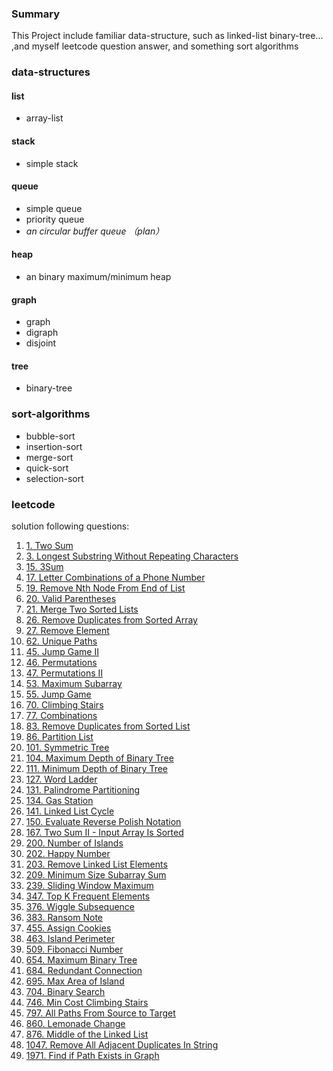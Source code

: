 ### Summary

This Project include familiar data-structure, such as linked-list binary-tree... ,and myself leetcode question answer,
and something sort algorithms

### data-structures

#### list

- array-list

#### stack

- simple stack

#### queue

- simple queue
- priority queue
- <i>an circular buffer queue （plan）</i>

#### heap

- an binary maximum/minimum heap

#### graph

- graph
- digraph
- disjoint

#### tree

- binary-tree

### sort-algorithms

- bubble-sort
- insertion-sort
- merge-sort
- quick-sort
- selection-sort

### leetcode

solution following questions:

1. [1. Two Sum](https://leetcode.com/problems/two-sum/description/)
2. [3. Longest Substring Without Repeating Characters](https://leetcode.com/problems/longest-substring-without-repeating-characters/description/)
3. [15. 3Sum](https://leetcode.com/problems/3sum/description/)
4. [17. Letter Combinations of a Phone Number](https://leetcode.com/problems/letter-combinations-of-a-phone-number/description/)
5. [19. Remove Nth Node From End of List](https://leetcode.com/problems/remove-nth-node-from-end-of-list/description/)
6. [20. Valid Parentheses](https://leetcode.com/problems/valid-parentheses/description/)
7. [21. Merge Two Sorted Lists](https://leetcode.com/problems/merge-two-sorted-lists/)
8. [26. Remove Duplicates from Sorted Array](https://leetcode.com/problems/remove-duplicates-from-sorted-array)
9. [27. Remove Element](https://leetcode.com/problems/remove-element)
10. [62. Unique Paths](https://leetcode.com/problems/unique-paths)
11. [45. Jump Game II](https://leetcode.com/problems/jump-game-ii)
12. [46. Permutations](https://leetcode.com/problems/permutations)
13. [47. Permutations II](https://leetcode.com/problems/permutations-ii)
14. [53. Maximum Subarray](https://leetcode.com/problems/maximum-subarray)
15. [55. Jump Game](https://leetcode.com/problems/jump-game)
16. [70. Climbing Stairs](https://leetcode.com/problems/climbing-stairs)
17. [77. Combinations](https://leetcode.com/problems/combinations)
18. [83. Remove Duplicates from Sorted List](https://leetcode.com/problems/remove-duplicates-from-sorted-list)
19. [86. Partition List](https://leetcode.com/problems/partition-list)
20. [101. Symmetric Tree](https://leetcode.com/problems/symmetric-tree)
21. [104. Maximum Depth of Binary Tree](https://leetcode.com/problems/maximum-depth-of-binary-tree)
22. [111. Minimum Depth of Binary Tree](https://leetcode.com/problems/minimum-depth-of-binary-tree)
23. [127. Word Ladder](https://leetcode.com/problems/word-ladder)
24. [131. Palindrome Partitioning](https://leetcode.com/problems/palindrome-partitioning)
25. [134. Gas Station](https://leetcode.com/problems/gas-station)
26. [141. Linked List Cycle](https://leetcode.com/problems/linked-list-cycle)
27. [150. Evaluate Reverse Polish Notation](https://leetcode.com/problems/evaluate-reverse-polish-notation)
28. [167. Two Sum II - Input Array Is Sorted](https://leetcode.com/problems/two-sum-ii-input-array-is-sorted)
29. [200. Number of Islands](https://leetcode.com/problems/number-of-islands)
30. [202. Happy Number](https://leetcode.com/problems/happy-number)
31. [203. Remove Linked List Elements](https://leetcode.com/problems/remove-linked-list-elements)
32. [209. Minimum Size Subarray Sum](https://leetcode.com/problems/minimum-size-subarray-sum)
33. [239. Sliding Window Maximum](https://leetcode.com/problems/sliding-window-maximum)
34. [347. Top K Frequent Elements](https://leetcode.com/problems/top-k-frequent-elements)
35. [376. Wiggle Subsequence](https://leetcode.com/problems/wiggle-subsequence)
36. [383. Ransom Note](https://leetcode.com/problems/ransom-note/)
37. [455. Assign Cookies](https://leetcode.com/problems/assign-cookies/description/)
38. [463. Island Perimeter](https://leetcode.com/problems/island-perimeter/description/)
39. [509. Fibonacci Number](https://leetcode.com/problems/fibonacci-number)
40. [654. Maximum Binary Tree](https://leetcode.com/problems/maximum-binary-tree/description/)
41. [684. Redundant Connection](https://leetcode.com/problems/redundant-connection/description/)
42. [695. Max Area of Island](https://leetcode.com/problems/max-area-of-island/description/)
43. [704. Binary Search](https://leetcode.com/problems/binary-search/description/)
44. [746. Min Cost Climbing Stairs](https://leetcode.com/problems/min-cost-climbing-stairs)
45. [797. All Paths From Source to Target](https://leetcode.com/problems/all-paths-from-source-to-target/description/)
46. [860. Lemonade Change](https://leetcode.com/problems/lemonade-change/description/)
47. [876. Middle of the Linked List](https://leetcode.com/problems/middle-of-the-linked-list/description/)
48. [1047. Remove All Adjacent Duplicates In String](https://leetcode.com/problems/remove-all-adjacent-duplicates-in-string/description/)
49. [1971. Find if Path Exists in Graph](https://leetcode.com/problems/find-if-path-exists-in-graph/description/)